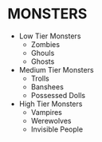 # MONSTERS

* Low Tier Monsters
  * Zombies
  * Ghouls
  * Ghosts
* Medium Tier Monsters
  * Trolls
  * Banshees
  * Possessed Dolls
* High Tier Monsters
  * Vampires
  * Werewolves
  * Invisible People
